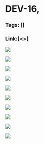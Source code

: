 # DEV-16,
### Tags: []
### Link:[<>]

![](../images/DEV-16/DEV-16-A1.png)

![](../images/DEV-16/DEV-16-A2.png)

![](../images/DEV-16/DEV-16-A3.png)

![](../images/DEV-16/DEV-16-A4.png)

![](../images/DEV-16/DEV-16-A5.png)

![](../images/DEV-16/DEV-16-A6.png)

![](../images/DEV-16/DEV-16-A7.png)

![](../images/DEV-16/DEV-16-A8.png)

![](../images/DEV-16/DEV-16-A9.png)

![](../images/DEV-16/DEV-16-A10.png)


